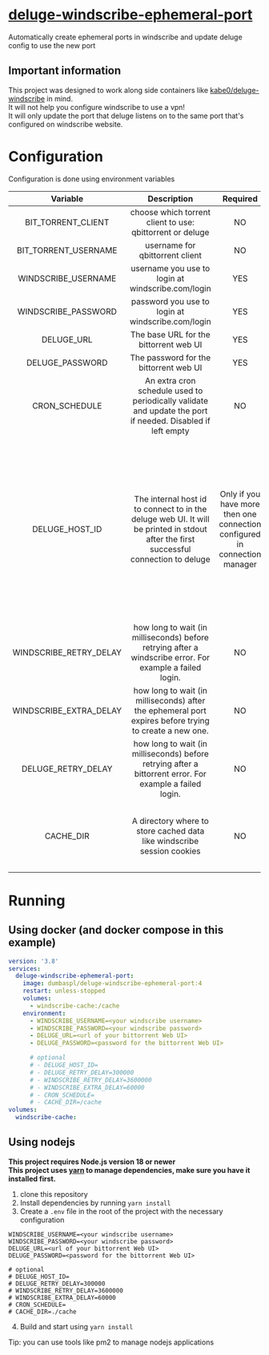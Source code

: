 # [deluge-windscribe-ephemeral-port](https://github.com/dumbasPL/deluge-windscribe-ephemeral-port)

Automatically create ephemeral ports in windscribe and update deluge config to use the new port

## Important information

This project was designed to work along side containers like [kabe0/deluge-windscribe](https://github.com/Kabe0/deluge-windscribe) in mind.  
It will not help you configure windscribe to use a vpn!  
It will only update the port that deluge listens on to the same port that's configured on windscribe website.

# Configuration

Configuration is done using environment variables

| Variable | Description | Required | Default |
| :-: | :-: | :-: | :-: |
| BIT_TORRENT_CLIENT | choose which torrent client to use: qbittorrent or deluge | NO | deluge |
| BIT_TORRENT_USERNAME | username for qbittorrent client | NO | admin |
| WINDSCRIBE_USERNAME | username you use to login at windscribe.com/login | YES |  |
| WINDSCRIBE_PASSWORD | password you use to login at windscribe.com/login | YES |  |
| DELUGE_URL | The base URL for the bittorrent web UI | YES |  |
| DELUGE_PASSWORD | The password for the bittorrent web UI | YES |  |
| CRON_SCHEDULE | An extra cron schedule used to periodically validate and update the port if needed. Disabled if left empty | NO |  |
| DELUGE_HOST_ID | The internal host id to connect to in the deluge web UI. It will be printed in stdout after the first successful connection to deluge | Only if you have more then one connection configured in connection manager | If you have multiple configured in deluge web ui the app will print them out and crash. If you have only one that one will be used and you don't need to specify it explicitly |
| WINDSCRIBE_RETRY_DELAY | how long to wait (in milliseconds) before retrying after a windscribe error. For example a failed login. | NO | 3600000 (1 hour) |
| WINDSCRIBE_EXTRA_DELAY | how long to wait (in milliseconds) after the ephemeral port expires before trying to create a new one. | NO | 60000 (1 minute) |
| DELUGE_RETRY_DELAY | how long to wait (in milliseconds) before retrying after a bittorrent error. For example a failed login. | NO | 300000 (5 minutes) |
| CACHE_DIR | A directory where to store cached data like windscribe session cookies | NO | `/cache` in the docker container and `./cache` everywhere else |

# Running

## Using docker (and docker compose in this example)

```yaml
version: '3.8'
services:
  deluge-windscribe-ephemeral-port:
    image: dumbaspl/deluge-windscribe-ephemeral-port:4
    restart: unless-stopped
    volumes:
      - windscribe-cache:/cache
    environment:
      - WINDSCRIBE_USERNAME=<your windscribe username>
      - WINDSCRIBE_PASSWORD=<your windscribe password>
      - DELUGE_URL=<url of your bittorrent Web UI>
      - DELUGE_PASSWORD=<password for the bittorrent Web UI>

      # optional
      # - DELUGE_HOST_ID=
      # - DELUGE_RETRY_DELAY=300000
      # - WINDSCRIBE_RETRY_DELAY=3600000
      # - WINDSCRIBE_EXTRA_DELAY=60000
      # - CRON_SCHEDULE=
      # - CACHE_DIR=/cache
volumes:
  windscribe-cache:
```

## Using nodejs

**This project requires Node.js version 18 or newer**  
**This project uses [yarn](https://classic.yarnpkg.com/) to manage dependencies, make sure you have it installed first.**

1. clone this repository
2. Install dependencies by running `yarn install`
3. Create a `.env` file in the root of the project with the necessary configuration
```shell
WINDSCRIBE_USERNAME=<your windscribe username>
WINDSCRIBE_PASSWORD=<your windscribe password>
DELUGE_URL=<url of your bittorrent Web UI>
DELUGE_PASSWORD=<password for the bittorrent Web UI>

# optional
# DELUGE_HOST_ID=
# DELUGE_RETRY_DELAY=300000
# WINDSCRIBE_RETRY_DELAY=3600000
# WINDSCRIBE_EXTRA_DELAY=60000
# CRON_SCHEDULE=
# CACHE_DIR=./cache
```
4. Build and start using `yarn install`

Tip: you can use tools like pm2 to manage nodejs applications
